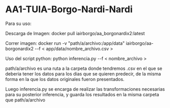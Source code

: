 # AA1-TUIA-Borgo-Nardi-Nardi

Para su uso:

Descarga de Imagen: docker pull iairborgo/aa_borgonardix2:latest

Correr imagen: docker run -v "path/a/archivo:/app/data" iairborgo/aa-borgonardix2 --f < app/data/nombre_archivo.csv >

Uso del script python: python inferencia.py --f < nombre_archivo >

path/a/archivo es una ruta a la carpeta donde tendremos .csv en el que se deberia tener los datos para los dias que se quieren predecir, de la misma forma en la que los datos originales fueron presentados.

Luego inferencia.py se encarga de realizar las transformaciones necesarias para su posterior inferencia, y guarda los resultados en la misma carpeta que path/a/archivo
